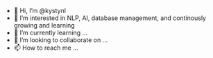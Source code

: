 - 👋 Hi, I’m @kystynl
- 👀 I’m interested in NLP, AI, database management, and continously growing and learning
- 🌱 I’m currently learning  ...
- 💞️ I’m looking to collaborate on ...
- 📫 How to reach me ...

<!---
kystynl/kystynl is a ✨ special ✨ repository because its `README.md` (this file) appears on your GitHub profile.
You can click the Preview link to take a look at your changes.
--->
